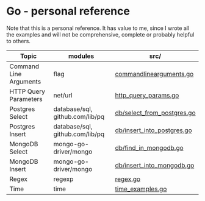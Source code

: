 
# Go - personal reference
Note that this is a personal reference. It has value to me, since I wrote all
the examples and will not be comprehensive, complete or probably helpful to
others.

| Topic | modules | src/ |
|-------|---------|------|
| Command Line Arguments | flag | [commandlinearguments.go](commandlinearguments.go) |
| HTTP Query Parameters | net/url | [http_query_params.go](http_query_params.go) |
| Postgres Select | database/sql, github.com/lib/pq | [db/select_from_postgres.go](../../db/select_from_postges.go)|
| Postgres Insert | database/sql, github.com/lib/pq | [db/insert_into_postgres.go](../../db/insert_into_postges.go)|
| MongoDB Select | mongo-go-driver/mongo | [db/find_in_mongodb.go](../../db/find_in_mongodb.go)|
| MongoDB Insert | mongo-go-driver/mongo | [db/insert_into_mongodb.go](../../db/insert_into_mongodb.go)|
| Regex          | regexp                | [regex.go](regex.go)|
| Time           | time                  | [time_examples.go](time_examples.go)|
